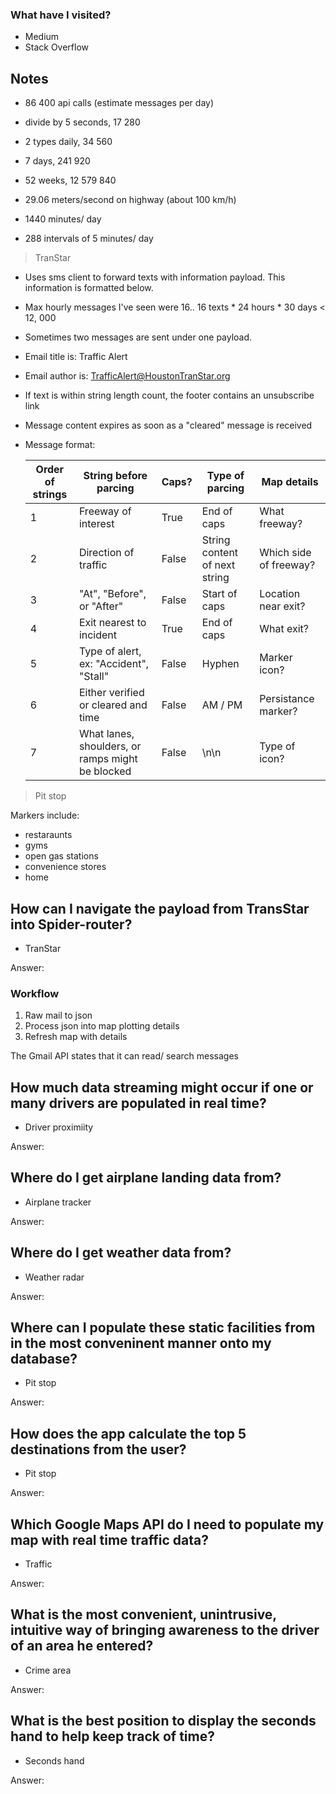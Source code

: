### What have I visited?

- Medium
- Stack Overflow

## Notes

- 86 400 api calls (estimate messages per day)
- divide by 5 seconds, 17 280
- 2 types daily, 34 560
- 7 days, 241 920
- 52 weeks, 12 579 840

- 29.06 meters/second on highway (about 100 km/h)

- 1440 minutes/ day
- 288 intervals of 5 minutes/ day

> TranStar

- Uses sms client to forward texts with information payload. This information is formatted below.
- Max hourly messages I've seen were 16.. 16 texts \* 24 hours \* 30 days < 12, 000
- Sometimes two messages are sent under one payload.
- Email title is: Traffic Alert
- Email author is: TrafficAlert@HoustonTranStar.org
- If text is within string length count, the footer contains an unsubscribe link
- Message content expires as soon as a "cleared" message is received
- Message format:

  | Order of strings | String before parcing                            | Caps? | Type of parcing               | Map details            |
  | ---------------- | ------------------------------------------------ | ----- | ----------------------------- | ---------------------- |
  | 1                | Freeway of interest                              | True  | End of caps                   | What freeway?          |
  | 2                | Direction of traffic                             | False | String content of next string | Which side of freeway? |
  | 3                | "At", "Before", or "After"                       | False | Start of caps                 | Location near exit?    |
  | 4                | Exit nearest to incident                         | True  | End of caps                   | What exit?             |
  | 5                | Type of alert, ex: "Accident", "Stall"           | False | Hyphen                        | Marker icon?           |
  | 6                | Either verified or cleared and time              | False | AM / PM                       | Persistance marker?    |
  | 7                | What lanes, shoulders, or ramps might be blocked | False | \n\n                          | Type of icon?          |

> Pit stop

Markers include:

- restaraunts
- gyms
- open gas stations
- convenience stores
- home

## How can I navigate the payload from TransStar into Spider-router?

- TranStar

Answer:

### Workflow

1. Raw mail to json
2. Process json into map plotting details
3. Refresh map with details

The Gmail API states that it can read/ search messages

## How much data streaming might occur if one or many drivers are populated in real time?

- Driver proximiity

Answer:

## Where do I get airplane landing data from?

- Airplane tracker

Answer:

## Where do I get weather data from?

- Weather radar

Answer:

## Where can I populate these static facilities from in the most conveninent manner onto my database?

- Pit stop

Answer:

## How does the app calculate the top 5 destinations from the user?

- Pit stop

Answer:

## Which Google Maps API do I need to populate my map with real time traffic data?

- Traffic

Answer:

## What is the most convenient, unintrusive, intuitive way of bringing awareness to the driver of an area he entered?

- Crime area

Answer:

## What is the best position to display the seconds hand to help keep track of time?

- Seconds hand

Answer:
